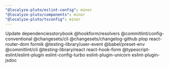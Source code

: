 ```yaml
---
"@localyze-pluto/eslint-config": minor
"@localyze-pluto/components": minor
"@localyze-pluto/tsconfig": minor
---
```


Update dependenciesstorybook @hookform/resolvers @commitlint/config-conventional @changesets/cli @changesets/changelog-github plop react-router-dom formik @testing-library/user-event @babel/preset-env @commitlint/cli @testing-library/react react-hook-form @typescript-eslint/eslint-plugin eslint-config-turbo eslint-plugin-unicorn eslint-plugin-jsdoc
